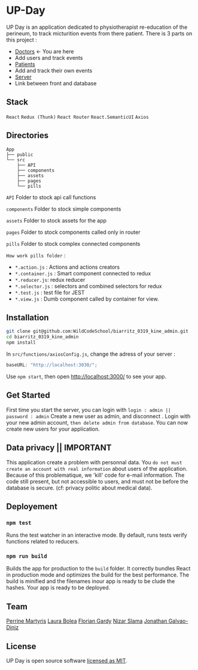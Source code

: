# UP-Day

UP Day is an application dedicated to physiotherapist re-education of the perineum, to track micturition events from there patient.
There is 3 parts on this project :

- [Doctors](https://github.com/WildCodeSchool/biarritz_0319_kine_admin) <- You are here 
 - Add users and track events
- [Patients](https://github.com/WildCodeSchool/biarritz_0319_kine_front) 
 - Add and track their own events
- [Server](https://github.com/WildCodeSchool/biarritz_0319_kine_back) 
 - Link between front and database

## Stack

`React` `Redux (Thunk)` `React Router` `React.SemanticUI` `Axios`

## Directories

```
App
├── public
└── src
    ├── API
    ├── components
    ├── assets
    ├── pages
    └── pills
```

`API` Folder to stock api call functions

`components` Folder to stock simple components

`assets` Folder to stock assets for the app

`pages` Folder to stock components called only in router

`pills` Folder to stock complex connected components


`How work pills folder` :

- `*.action.js` : Actions and actions creators
- `*.container.js` : Smart component connected to redux
- `*.reducer.js`: redux reducer
- `*.selector.js` : selectors and combined selectors for redux
- `*.test.js` : test file for JEST
- `*.view.js` : Dumb component called by container for view.

## Installation

```sh
git clone git@github.com:WildCodeSchool/biarritz_0319_kine_admin.git
cd biarritz_0319_kine_admin
npm install
```

In `src/functions/axiosConfig.js`, change the adress of your server :

```javascript
baseURL: "http://localhost:3030/";
```

Use `npm start`, then open [http://localhost:3000/](http://localhost:3000/) to see your app.

## Get Started

First time you start the server, you can login with `login : admin || password : admin`
Create a new user as admin, and disconnect .
Login with your new admin account, `then delete admin from database`.
You can now create new users for your application.

## Data privacy || IMPORTANT

This application create a problem with personnal data.
You `do not must create an account with real information` about users of the application.
Because of this problematique, we 'kill' code for e-mail information. The code still present, but not accessible to users, and must not be before the database is secure.
(cf: privacy politic about medical data).

## Deployement

### `npm test`

Runs the test watcher in an interactive mode.
By default, runs tests verify functions related to reducers.

### `npm run build`

Builds the app for production to the `build` folder.
It correctly bundles React in production mode and optimizes the build for the best performance.
The build is minified and the filenames inour app is ready to be clude the hashes.
Your app is ready to be deployed.

## Team

[Perrine Martyris](https://www.linkedin.com/in/perrinemartyris/)
[Laura Bolea](https://www.linkedin.com/in/laura-bolea/)
[Florian Gardy](https://www.linkedin.com/in/florian-gardy/)
[Nizar Slama](https://www.linkedin.com/in/nizar-slama-197b3b182/)
[Jonathan Galvao-Diniz](https://www.linkedin.com/in/jonathan-galvao-diniz/)

## License

UP Day is open source software [licensed as MIT](https://github.com/WildCodeSchool/biarritz_0319_kine_admin/blob/master/LICENSE).

